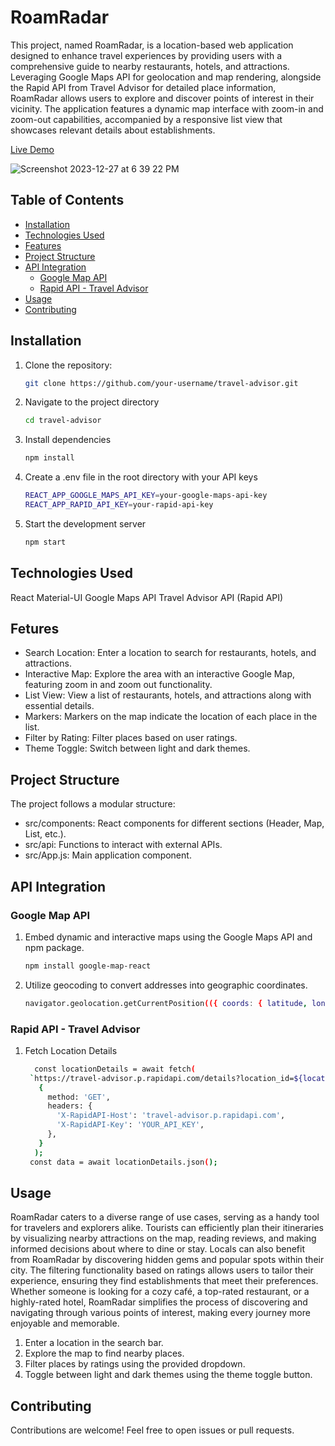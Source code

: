 # RoamRadar

This project, named RoamRadar, is a location-based web application designed to enhance travel experiences by providing users with a comprehensive guide to nearby restaurants, hotels, and attractions. Leveraging Google Maps API for geolocation and map rendering, alongside the Rapid API from Travel Advisor for detailed place information, RoamRadar allows users to explore and discover points of interest in their vicinity. The application features a dynamic map interface with zoom-in and zoom-out capabilities, accompanied by a responsive list view that showcases relevant details about establishments. 

[Live Demo](https://roam-radar.vercel.app/)

![Screenshot 2023-12-27 at 6 39 22 PM](https://github.com/MuskanSingla18/RoamRadar/assets/76451999/b3d6ae66-8554-4ff0-87cd-dfd48becf22d)
## Table of Contents
- [Installation](#installation)
- [Technologies Used](#technologies-used)
- [Features](#features)
- [Project Structure](#project-structure)
- [API Integration](api-integration)
  - [Google Map API](google-map-api)
  - [Rapid API - Travel Advisor](rapid-api)
- [Usage](#usage)
- [Contributing](#contributing)

## Installation

1. Clone the repository:
   ```bash
   git clone https://github.com/your-username/travel-advisor.git
2. Navigate to the project directory
   ```bash
   cd travel-advisor
3. Install dependencies
   ```bash
   npm install
4. Create a .env file in the root directory with your API keys
   ```bash
   REACT_APP_GOOGLE_MAPS_API_KEY=your-google-maps-api-key
   REACT_APP_RAPID_API_KEY=your-rapid-api-key
5. Start the development server
   ```bash
   npm start

## Technologies Used

  React
  Material-UI
  Google Maps API
  Travel Advisor API (Rapid API)
  
## Fetures

  * Search Location: Enter a location to search for restaurants, hotels, and attractions.
  * Interactive Map: Explore the area with an interactive Google Map, featuring zoom in and zoom out functionality.
  * List View: View a list of restaurants, hotels, and attractions along with essential details.
  * Markers: Markers on the map indicate the location of each place in the list.
  * Filter by Rating: Filter places based on user ratings.
  * Theme Toggle: Switch between light and dark themes.

## Project Structure

The project follows a modular structure:

  * src/components: React components for different sections (Header, Map, List, etc.).
  * src/api: Functions to interact with external APIs.
  * src/App.js: Main application component.

## API Integration

### Google Map API

1. Embed dynamic and interactive maps using the Google Maps API and npm package.
   ```bash
   npm install google-map-react
2. Utilize geocoding to convert addresses into geographic coordinates.
    ```bash
    navigator.geolocation.getCurrentPosition(({ coords: { latitude, longitude } });

### Rapid API - Travel Advisor

1. Fetch Location Details
   ```bash
     const locationDetails = await fetch(
    `https://travel-advisor.p.rapidapi.com/details?location_id=${locationId}`,
      {
        method: 'GET',
        headers: {
          'X-RapidAPI-Host': 'travel-advisor.p.rapidapi.com',
          'X-RapidAPI-Key': 'YOUR_API_KEY',
        },
      }
     );
    const data = await locationDetails.json();


## Usage

RoamRadar caters to a diverse range of use cases, serving as a handy tool for travelers and explorers alike. Tourists can efficiently plan their itineraries by visualizing nearby attractions on the map, reading reviews, and making informed decisions about where to dine or stay. Locals can also benefit from RoamRadar by discovering hidden gems and popular spots within their city. The filtering functionality based on ratings allows users to tailor their experience, ensuring they find establishments that meet their preferences. Whether someone is looking for a cozy café, a top-rated restaurant, or a highly-rated hotel, RoamRadar simplifies the process of discovering and navigating through various points of interest, making every journey more enjoyable and memorable.

  1. Enter a location in the search bar.
  2. Explore the map to find nearby places.
  3. Filter places by ratings using the provided dropdown.
  4. Toggle between light and dark themes using the theme toggle button.

## Contributing
Contributions are welcome! Feel free to open issues or pull requests.
